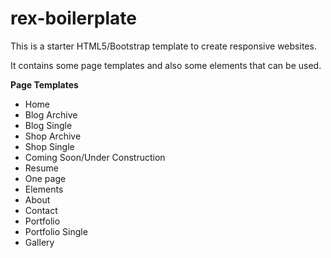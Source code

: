 # rex-boilerplate
This is a starter HTML5/Bootstrap template to create responsive websites. 

It contains some page templates and also some elements that can be used.


**Page Templates**
- Home
- Blog Archive 
- Blog Single
- Shop Archive
- Shop Single
- Coming Soon/Under Construction
- Resume
- One page
- Elements
- About
- Contact
- Portfolio
- Portfolio Single
- Gallery
